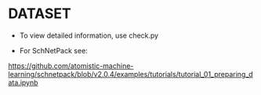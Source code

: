 # DATASET

* To view detailed information, use check.py

* For SchNetPack see:

https://github.com/atomistic-machine-learning/schnetpack/blob/v2.0.4/examples/tutorials/tutorial_01_preparing_data.ipynb
